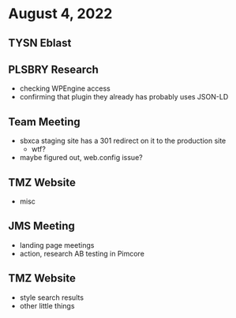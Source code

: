 # August 4, 2022

## TYSN Eblast

## PLSBRY Research
- checking WPEngine access
- confirming that plugin they already has probably uses JSON-LD

## Team Meeting
- sbxca staging site has a 301 redirect on it to the production site
	- wtf?
- maybe figured out, web.config issue?

## TMZ Website
- misc

## JMS Meeting
- landing page meetings
- action, research AB testing in Pimcore

## TMZ Website
- style search results
- other little things